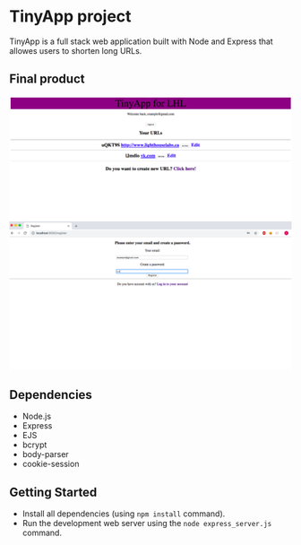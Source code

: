 # TinyApp project

TinyApp is a full stack web application built with Node and Express that allowes users to shorten long URLs.

## Final product 

!["Screenshot of URLs page"](https://github.com/Chinatriczeps/TinyApp/blob/master/docs/urls.png)
!["Screenshot of registration page"](https://github.com/Chinatriczeps/TinyApp/blob/master/docs/registration.png)



## Dependencies

- Node.js
- Express
- EJS
- bcrypt
- body-parser
- cookie-session


## Getting Started

- Install all dependencies (using `npm install` command).
- Run the development web server using the `node express_server.js` command.